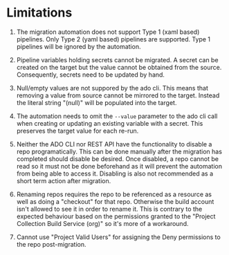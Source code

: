 # Limitations

1. The migration automation does not support Type 1 (xaml based) pipelines.  Only Type 2 (yaml based) pipelines are supported.  Type 1 pipelines will be ignored by the automation.

1. Pipeline variables holding secrets cannot be migrated.  A secret can be created on the target but the value cannot be obtained from the source.  Consequently, secrets need to be updated by hand.

1. Null/empty values are not suppored by the ado cli.  This means that removing a value from source cannot be mirrored to the target.  Instead the literal string "(null)" will be populated into the target.

1. The automation needs to omit the `--value` parameter to the ado cli call when creating or updating an existing variable with a secret.  This preserves the target value for each re-run.

1. Neither the ADO CLI nor REST API have the functionality to disable a repo programatically.  This can be done manually after the migration has completed should disable be desired.  Once disabled, a repo cannot be read so it must not be done beforehand as it will prevent the automation from being able to access it.  Disabling is also not recommended as a short term action after migration.

1. Renaming repos requires the repo to be referenced as a resource as well as doing a "checkout" for that repo.  Otherwise the build account isn't allowed to see it in order to rename it.  This is contrary to the expected behaviour based on the permissions granted to the "Project Collection Build Service (org)" so it's more of a workaround.

1. Cannot use "Project Valid Users" for assigning the Deny permissions to the repo post-migration.
